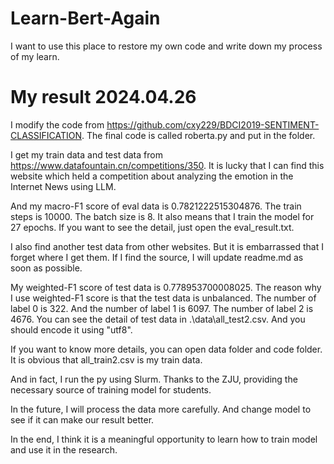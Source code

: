 # Learn-Bert-Again
I want to use this place to restore my own code and write down my process of my learn.

# My result 2024.04.26
I modify the code from https://github.com/cxy229/BDCI2019-SENTIMENT-CLASSIFICATION. The final code is called roberta.py and put in the folder.

I get my train data and test data from https://www.datafountain.cn/competitions/350. It is lucky that I can find this website which held a competition about analyzing the emotion in the Internet News using LLM. 

And my macro-F1 score of eval data is 0.7821222515304876.  The train steps is 10000. The batch size is 8. It also means that I train the model for 27 epochs. If you want to see the detail, just open the eval_result.txt.

I also find another test data from other websites. But it is embarrassed that I forget where I get them. If I find the source, I will update readme.md as soon as possible. 

My weighted-F1 score of test data is 0.778953700008025. The reason why I use weighted-F1 score is that the test data is unbalanced. The number of label 0 is 322. And the number of label 1 is 6097. The number of label 2 is 4676. You can see the detail of test data in .\data\all_test2.csv. And you should encode it using "utf8".

If you want to know more details, you can open data folder and code folder. It is obvious that all_train2.csv is my train data.

And in fact, I run the py using Slurm. Thanks to the ZJU, providing the necessary source of training model for students.

In the future, I will process the data more carefully. And change model to see if it can make our result better.

In the end, I think it is a meaningful opportunity to learn how to train model and use it in the research.



